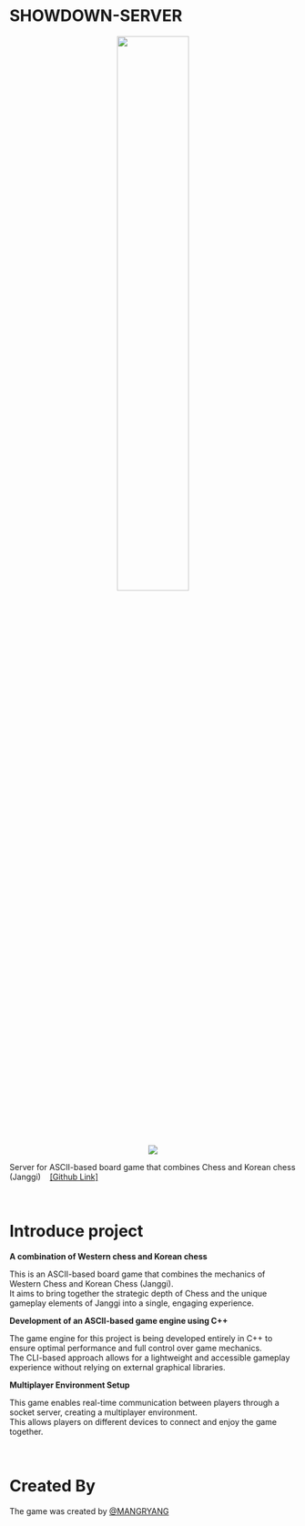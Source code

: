 # SHOWDOWN-SERVER
<p align="center">
  <img src = "https://github.com/user-attachments/assets/eb8fd944-b9b5-4555-8d7e-465920914858" style="width: 50%;"><br>
  <a href="https://hits.seeyoufarm.com"><img src="https://hits.seeyoufarm.com/api/count/incr/badge.svg?url=https%3A%2F%2Fgithub.com%2FMANGRYANG%2Fshowdown%2F&count_bg=%2379C83D&title_bg=%23555555&icon=&icon_color=%23E7E7E7&title=hits&edge_flat=false"/> </a>                     
</p>

Server for ASCII-based board game that combines Chess and Korean chess (Janggi) &nbsp;&nbsp; [[Github Link]](https://github.com/mangryang/showdown)

<br>

# Introduce project

<b>A combination of Western chess and Korean chess</b>

This is an ASCII-based board game that combines the mechanics of Western Chess and Korean Chess (Janggi).<br>
It aims to bring together the strategic depth of Chess and the unique gameplay elements of Janggi into a single, engaging experience.<br>


<b>Development of an ASCII-based game engine using C++</b>

The game engine for this project is being developed entirely in C++ to ensure optimal performance and full control over game mechanics.<br>
The CLI-based approach allows for a lightweight and accessible gameplay experience without relying on external graphical libraries.<br>


<b>Multiplayer Environment Setup</b>

This game enables real-time communication between players through a socket server, creating a multiplayer environment.<br>
This allows players on different devices to connect and enjoy the game together.<br>

<br>

# Created By
The game was created by [@MANGRYANG](https://github.com/mangryang)
